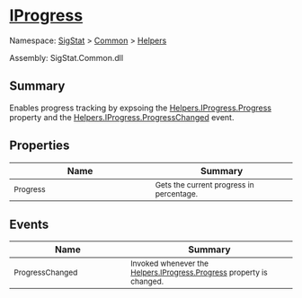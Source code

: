 # [IProgress](./IProgress.md)

Namespace: [SigStat]() > [Common](./../README.md) > [Helpers](./README.md)

Assembly: SigStat.Common.dll

## Summary
Enables progress tracking by expsoing the [Helpers.IProgress.Progress](https://github.com/sigstat/sigstat/blob/develop/docs/md/SigStat/Common/Helpers/IProgress.md) property and the [Helpers.IProgress.ProgressChanged](https://github.com/sigstat/sigstat/blob/develop/docs/md/SigStat/Common/Helpers/IProgress.md) event.

## Properties

| Name | Summary | 
| --- | --- | 
| <sub>Progress</sub><img width=200/>| <sub>Gets the current progress in percentage.</sub>| <br>


## Events

| Name | Summary | 
| --- | --- | 
| <sub>ProgressChanged</sub><img width=200/>| <sub>Invoked whenever the [Helpers.IProgress.Progress](https://github.com/sigstat/sigstat/blob/develop/docs/md/SigStat/Common/Helpers/IProgress.md) property is changed.</sub>| <br>


